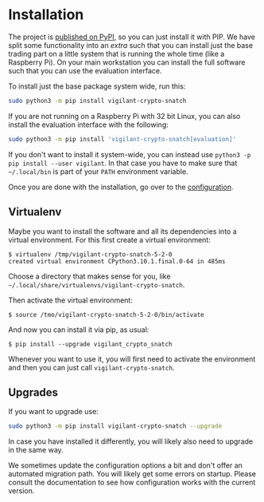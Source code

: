# Installation

The project is [published on PyPI](https://pypi.org/project/vigilant-crypto-snatch/), so you can just install it with PIP. We have split some functionality into an *extra* such that you can install just the base trading part on a little system that is running the whole time (like a Raspberry Pi). On your main workstation you can install the full software such that you can use the evaluation interface.

To install just the base package system wide, run this:

```bash
sudo python3 -m pip install vigilant-crypto-snatch
```

If you are not running on a Raspberry Pi with 32 bit Linux, you can also install the evaluation interface with the following:

```bash
sudo python3 -m pip install 'vigilant-crypto-snatch[evaluation]'
```

If you don't want to install it system-wide, you can instead use `python3 -p pip install --user vigilant`. In that case you have to make sure that `~/.local/bin` is part of your `PATH` environment variable.

Once you are done with the installation, go over to the [configuration](configuration/general.md).

## Virtualenv

Maybe you want to install the software and all its dependencies into a virtual environment. For this first create a virtual environment:

```console
$ virtualenv /tmp/vigilant-crypto-snatch-5-2-0
created virtual environment CPython3.10.1.final.0-64 in 485ms
```

Choose a directory that makes sense for you, like `~/.local/share/virtualenvs/vigilant-crypto-snatch`.

Then activate the virtual environment:

```console
$ source /tmo/vigilant-crypto-snatch-5-2-0/bin/activate
```

And now you can install it via pip, as usual:

```console
$ pip install --upgrade vigilant_crypto_snatch
```

Whenever you want to use it, you will first need to activate the environment and then you can just call `vigilant-crypto-snatch`.


## Upgrades

If you want to upgrade use:

```bash
sudo python3 -m pip install vigilant-crypto-snatch --upgrade
```

In case you have installed it differently, you will likely also need to upgrade in the same way.

We sometimes update the configuration options a bit and don't offer an automated migration path. You will likely get some errors on startup. Please consult the documentation to see how configuration works with the current version.